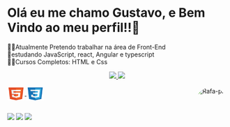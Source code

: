 <h1>Olá eu me chamo Gustavo, e Bem Vindo ao meu perfil!!👋</h1
  
🧑‍💼Atualmente Pretendo trabalhar na área de Front-End
  <br>
📖estudando JavaScript, react, Angular e typescript
<br>
👩‍💻Cursos Completos: HTML e Css</h3>
<div align="center">
  <a href="https://github.com/GustavoFayao">
  <img height="180em" src="https://github-readme-stats.vercel.app/api?username=GustavoFayao&show_icons=true&theme=gotham&include_all_commits=true&count_private=true"/>
  <img height="180em" src="https://github-readme-stats.vercel.app/api/top-langs/?username=GustavoFayao&layout=compact&langs_count=7&theme=gotham"/>
</div>
  
<div style="display: inline_block"><br>
  <img align="center" alt="Gustavo-HTML" height="30" width="40" src="https://raw.githubusercontent.com/devicons/devicon/master/icons/html5/html5-original.svg">
  <img align="center" alt="Gustavo-CSS" height="30" width="40" src="https://raw.githubusercontent.com/devicons/devicon/master/icons/css3/css3-original.svg">
  <img align="right" alt="Rafa-pic" height="150" style="border-radius:50px;"
   src="https://user-images.githubusercontent.com/113376786/199149105-4928e951-f27d-4778-bd5e-5020268dcf34.png">
</div>

  ##
  
<div> 
  <a href = "mailto:gustavo.fayao@gmail.com"><img src="https://img.shields.io/badge/-Gmail-%23333?style=for-the-badge&logo=gmail&logoColor=white" target="_blank"></a>
  <a href="https://www.linkedin.com/in/rafaella-ballerini-45875016a" target="_blank"><img src="https://img.shields.io/badge/-LinkedIn-%230077B5?style=for-the-badge&logo=linkedin&logoColor=white" target="_blank"></a>
  <a href="https://wa.me/5516982488918?text=Gustavo+fay%C3%A3o" target="_blank"><img src="https://img.shields.io/badge/WhatsApp-25D366?style=for-the-badge&logo=whatsapp&logoColor=white" target="_blank">
</div>
